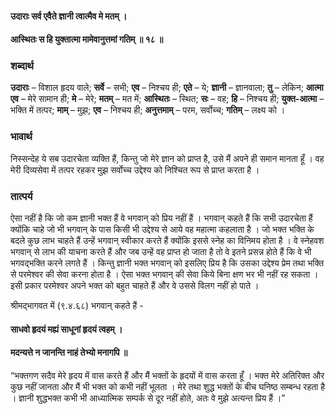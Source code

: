 #### उदाराः सर्व एवैते ज्ञानी त्वात्मैव मे मतम् ।
#### आस्थितः स हि युक्तात्मा मामेवानुत्तमां गतिम् ॥ १८ ॥

### शब्दार्थ

**उदाराः** – विशाल हृदय वाले; **सर्वे** – सभी; **एव** – निश्चय ही; **एते** – ये; **ज्ञानी** – ज्ञानवाला; **तु** – लेकिन; **आत्मा एव** – मेरे सामान ही; **मे** – मेरे; **मतम्** – मत में; **आस्थितः** – स्थित; **सः** – वह; **हि** – निश्चय ही; **युक्त-आत्मा** – भक्ति में तत्पर; **माम्** – मुझ; **एव** – निश्चय ही; **अनुत्तमाम्** – परम, सर्वोच्च; **गतिम्** – लक्ष्य को ।

### भावार्थ

निस्सन्देह ये सब उदारचेता व्यक्ति हैं, किन्तु जो मेरे ज्ञान को प्राप्त है, उसे मैं अपने ही समान मानता हूँ । वह मेरी दिव्यसेवा में तत्पर रहकर मुझ सर्वोच्च उद्देश्य को निश्चित रूप से प्राप्त करता है ।

### तात्पर्य

ऐसा नहीं है कि जो कम ज्ञानी भक्त हैं वे भगवान् को प्रिय नहीं हैं । भगवान् कहते हैं कि सभी उदारचेता हैं क्योंकि चाहे जो भी भगवान् के पास किसी भी उद्देश्य से आये वह महात्मा कहलाता है । जो भक्त भक्ति के बदले कुछ लाभ चाहते हैं उन्हें भगवान् स्वीकार करते हैं क्योंकि इससे स्नेह का विनिमय होता है । वे स्नेहवश भगवान् से लाभ की याचना करते हैं और जब उन्हें वह प्राप्त हो जाता है तो वे इतने प्रसन्न होते हैं कि वे भी भगवद्भक्ति करने लगते हैं । किन्तु ज्ञानी भक्त भगवान् को इसलिए प्रिय है कि उसका उद्देश्य प्रेम तथा भक्ति से परमेश्वर की सेवा करना होता है । ऐसा भक्त भगवान् की सेवा किये बिना क्षण भर भी नहीं रह सकता । इसी प्रकार परमेश्वर अपने भक्त को बहुत चाहते हैं और वे उससे विलग नहीं हो पाते ।

श्रीमद्भागवत में (९.४.६८) भगवान् कहते हैं -

#### साधवो हृदयं मह्यं साधूनां हृदयं त्वहम् ।
#### मदन्यत्ते न जानन्ति नाहं तेभ्यो मनागपि ॥

“भक्तगण सदैव मेरे हृदय में वास करते हैं और मैं भक्तों के हृदयों में वास करता हूँ । भक्त मेरे अतिरिक्त और कुछ नहीं जानता और मैं भी भक्त को कभी नहीं भूलता । मेरे तथा शुद्ध भक्तों के बीच घनिष्ठ सम्बन्ध रहता है । ज्ञानी शुद्धभक्त कभी भी आध्यात्मिक सम्पर्क से दूर नहीं होते, अतः वे मुझे अत्यन्त प्रिय हैं ।”
